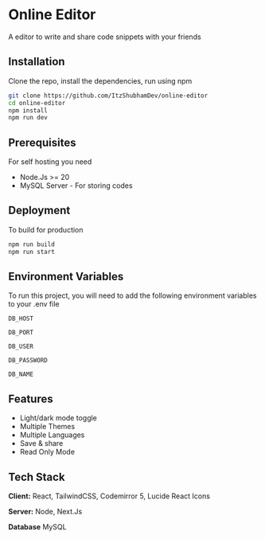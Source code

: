 # Online Editor

A editor to write and share code snippets with your friends

## Installation

Clone the repo, install the dependencies, run using npm

```bash
git clone https://github.com/ItzShubhamDev/online-editor
cd online-editor
npm install
npm run dev
```

## Prerequisites

For self hosting you need

-   Node.Js >= 20
-   MySQL Server - For storing codes

## Deployment

To build for production

```bash
npm run build
npm run start
```

## Environment Variables

To run this project, you will need to add the following environment variables to your .env file

`DB_HOST`

`DB_PORT`

`DB_USER`

`DB_PASSWORD`

`DB_NAME`

## Features

-   Light/dark mode toggle
-   Multiple Themes
-   Multiple Languages
-   Save & share
-   Read Only Mode

## Tech Stack

**Client:** React, TailwindCSS, Codemirror 5, Lucide React Icons

**Server:** Node, Next.Js

**Database** MySQL
